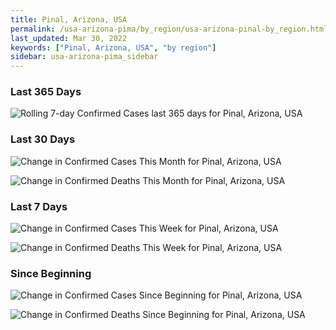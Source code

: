 ```yaml
---
title: Pinal, Arizona, USA
permalink: /usa-arizona-pima/by_region/usa-arizona-pinal-by_region.html
last_updated: Mar 30, 2022
keywords: ["Pinal, Arizona, USA", "by region"]
sidebar: usa-arizona-pima_sidebar
---
```


<h3>Last 365 Days</h3>

![Rolling 7-day Confirmed Cases last 365 days for Pinal, Arizona, USA](/covid_tracker/images/graphs/usa-arizona-pinal-weekly_totals_graph.png)

<h3>Last 30 Days</h3>

![Change in Confirmed Cases This Month for Pinal, Arizona, USA](/covid_tracker/images/graphs/usa-arizona-pinal-delta_confirmed-30_days_graph.png)

![Change in Confirmed Deaths This Month for Pinal, Arizona, USA](/covid_tracker/images/graphs/usa-arizona-pinal-delta_deaths-30_days_graph.png)

<h3>Last 7 Days</h3>

![Change in Confirmed Cases This Week for Pinal, Arizona, USA](/covid_tracker/images/graphs/usa-arizona-pinal-delta_confirmed-7_days_graph.png)

![Change in Confirmed Deaths This Week for Pinal, Arizona, USA](/covid_tracker/images/graphs/usa-arizona-pinal-delta_deaths-7_days_graph.png)

<h3>Since Beginning</h3>

![Change in Confirmed Cases Since Beginning for Pinal, Arizona, USA](/covid_tracker/images/graphs/usa-arizona-pinal-delta_confirmed-since_beginning_graph.png)

![Change in Confirmed Deaths Since Beginning for Pinal, Arizona, USA](/covid_tracker/images/graphs/usa-arizona-pinal-delta_deaths-since_beginning_graph.png)
